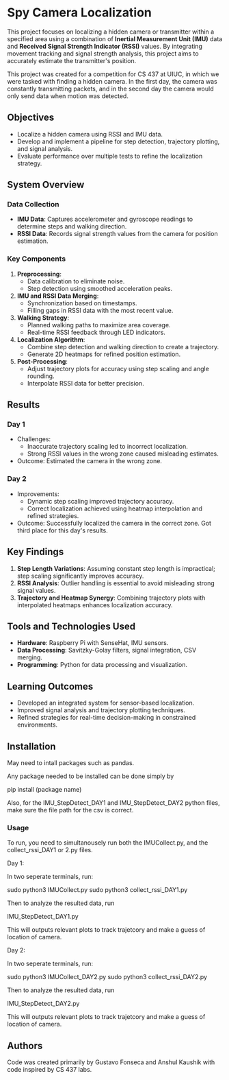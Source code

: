 # Spy Camera Localization

This project focuses on localizing a hidden camera or transmitter within a specified area using a combination of **Inertial Measurement Unit (IMU)** data and **Received Signal Strength Indicator (RSSI)** values. By integrating movement tracking and signal strength analysis, this project aims to accurately estimate the transmitter's position.

This project was created for a competition for CS 437 at UIUC, in which we were tasked with finding a hidden camera. In the first day, the camera was constantly transmitting packets, and in the second day the camera would only send data when motion was detected.

## Objectives

- Localize a hidden camera using RSSI and IMU data.
- Develop and implement a pipeline for step detection, trajectory plotting, and signal analysis.
- Evaluate performance over multiple tests to refine the localization strategy.

## System Overview

### Data Collection
- **IMU Data**: Captures accelerometer and gyroscope readings to determine steps and walking direction.
- **RSSI Data**: Records signal strength values from the camera for position estimation.

### Key Components
1. **Preprocessing**:
   - Data calibration to eliminate noise.
   - Step detection using smoothed acceleration peaks.
2. **IMU and RSSI Data Merging**:
   - Synchronization based on timestamps.
   - Filling gaps in RSSI data with the most recent value.
3. **Walking Strategy**:
   - Planned walking paths to maximize area coverage.
   - Real-time RSSI feedback through LED indicators.
4. **Localization Algorithm**:
   - Combine step detection and walking direction to create a trajectory.
   - Generate 2D heatmaps for refined position estimation.
5. **Post-Processing**:
   - Adjust trajectory plots for accuracy using step scaling and angle rounding.
   - Interpolate RSSI data for better precision.

## Results

### Day 1
- Challenges:
  - Inaccurate trajectory scaling led to incorrect localization.
  - Strong RSSI values in the wrong zone caused misleading estimates.
- Outcome: Estimated the camera in the wrong zone.

### Day 2
- Improvements:
  - Dynamic step scaling improved trajectory accuracy.
  - Correct localization achieved using heatmap interpolation and refined strategies.
- Outcome: Successfully localized the camera in the correct zone. Got third place for this day's results.

## Key Findings

1. **Step Length Variations**: Assuming constant step length is impractical; step scaling significantly improves accuracy.
2. **RSSI Analysis**: Outlier handling is essential to avoid misleading strong signal values.
3. **Trajectory and Heatmap Synergy**: Combining trajectory plots with interpolated heatmaps enhances localization accuracy.

## Tools and Technologies Used

- **Hardware**: Raspberry Pi with SenseHat, IMU sensors.
- **Data Processing**: Savitzky-Golay filters, signal integration, CSV merging.
- **Programming**: Python for data processing and visualization.

## Learning Outcomes

- Developed an integrated system for sensor-based localization.
- Improved signal analysis and trajectory plotting techniques.
- Refined strategies for real-time decision-making in constrained environments.

## Installation
May need to intall packages such as pandas.

Any package needed to be installed can be done simply by

pip install (package name)

Also, for the IMU_StepDetect_DAY1 and IMU_StepDetect_DAY2 python files, make sure the file path for the csv is correct.

### Usage
To run, you need to simultanousely run both the IMUCollect.py, and the collect_rssi_DAY1 or 2.py files.

Day 1:

In two seperate terminals, run:

sudo python3 IMUCollect.py
sudo python3 collect_rssi_DAY1.py

Then to analyze the resulted data, run 

IMU_StepDetect_DAY1.py

This will outputs relevant plots to track trajetcory and make a guess of location of camera.

Day 2:

In two seperate terminals, run:

sudo python3 IMUCollect_DAY2.py
sudo python3 collect_rssi_DAY2.py

Then to analyze the resulted data, run 

IMU_StepDetect_DAY2.py

This will outputs relevant plots to track trajetcory and make a guess of location of camera.

## Authors

Code was created primarily by Gustavo Fonseca and Anshul Kaushik with code inspired by CS 437 labs.
